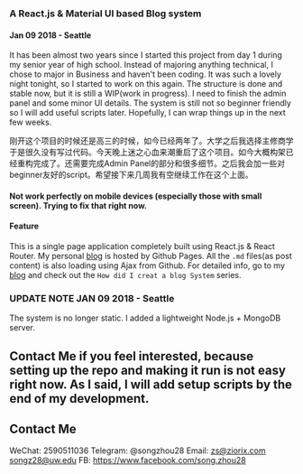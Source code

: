 ### A React.js & Material UI based Blog system

#### Jan 09 2018 - Seattle
It has been almost two years since I started this project from day 1 during my senior year of high school. Instead of majoring anything technical, I chose to major in Business and haven't been coding. It was such a lovely night tonight, so I started to work on this again. The structure is done and stable now, but it is still a WIP(work in progress). I need to finish the admin panel and some minor UI details. The system is still not so beginner friendly so I will add useful scripts later. Hopefully, I can wrap things up in the next few weeks. 

刚开这个项目的时候还是高三的时候，如今已经两年了。大学之后我选择主修商学于是很久没有写过代码。今天晚上迷之心血来潮重启了这个项目。如今大概构架已经重构完成了。还需要完成Admin Panel的部分和很多细节。之后我会加一些对beginner友好的script。希望接下来几周我有空继续工作在这个上面。

#### Not work perfectly on mobile devices (especially those with small screen). Trying to fix that right now.

#### Feature
This is a single page application completely built using React.js & React Router. My personal [blog](http://blog.ziorix.com) is hosted by Github Pages. All the `.md` files(as post content) is also loading using Ajax from Github. For detailed info, go to my [blog](http://blog.ziorix.com) and check out the `How did I creat a blog System` series. 

### UPDATE NOTE JAN 09 2018 - Seattle
The system is no longer static. I added a lightweight Node.js + MongoDB server.


## Contact Me if you feel interested, because setting up the repo and making it run is not easy right now. As I said, I will add setup scripts by the end of my development.

## Contact Me
WeChat: 2590511036
Telegram: @songzhou28
Email: zs@ziorix.com songz28@uw.edu
FB: https://www.facebook.com/song.zhou28 